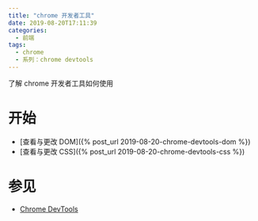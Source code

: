```yaml
---
title: "chrome 开发者工具"
date: 2019-08-20T17:11:39
categories:
  - 前端
tags:
  - chrome
  - 系列：chrome devtools
---
```


了解 chrome 开发者工具如何使用

# 开始

- [查看与更改 DOM]({% post_url 2019-08-20-chrome-devtools-dom %})
- [查看与更改 CSS]({% post_url 2019-08-20-chrome-devtools-css %})

# 参见

- [Chrome DevTools](https://developers.google.com/web/tools/chrome-devtools/)

